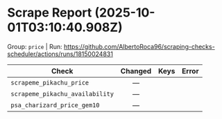 # Scrape Report (2025-10-01T03:10:40.908Z)

Group: `price`  |  Run: https://github.com/AlbertoRoca96/scraping-checks-scheduler/actions/runs/18150024831

| Check | Changed | Keys | Error |
|---|:---:|:--|:--|
| `scrapeme_pikachu_price` | — |  |  |
| `scrapeme_pikachu_availability` | — |  |  |
| `psa_charizard_price_gem10` | — |  |  |
